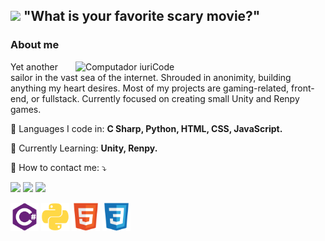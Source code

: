 
<h2><img src="https://media.tenor.com/vr6XFSvvTL4AAAAi/scream-halloween.gif" width="36px"> "What is your favorite scary movie?"</h2>

<h3>About me</h3>

<img src="https://raw.githubusercontent.com/MicaelliMedeiros/micaellimedeiros/master/image/computer-illustration.png" min-width="400px" max-width="400px" width="400px" align="right" alt="Computador iuriCode">

<p align="left"> 
  <div>
    Yet another sailor in the vast sea of the internet. Shrouded in anonimity, building anything my heart desires. Most of my projects are gaming-related, front-end, or fullstack. Currently focused on creating small Unity and Renpy games.
  </div>
</p>

<p align="left">
  🦄 Languages I code in: <strong>C Sharp, Python, HTML, CSS, JavaScript.</strong>
</p>

<p align="left">
  💼 Currently Learning: <strong>Unity, Renpy.</strong>
</p>

<p align="left">
  💌 How to contact me: ⤵️
</p>

<p align="left">
  <a href="#" alt="Gmail">
  <img src="https://img.shields.io/badge/-Gmail-FF0000?style=flat-square&labelColor=FF0000&logo=gmail&logoColor=white&link=LINK-DO-SEU-EMAIL" /></a>

  <a href="#" alt="Linkedin">
  <img src="https://img.shields.io/badge/-Linkedin-0e76a8?style=flat-square&logo=Linkedin&logoColor=white&link=LINK-DO-SEU-LINKEDIN" /></a>

  <a href="#" alt="Instagram">
  <img src="https://img.shields.io/badge/-Instagram-DF0174?style=flat-square&labelColor=DF0174&logo=instagram&logoColor=white&link=LINK-DO-SEU-INSTAGRAM"/></a>
</p>  

<div style="display: inline_block">
  <img align="center" alt="Csharp" height="45" width="45" src="https://github.com/devicons/devicon/blob/master/icons/csharp/csharp-plain.svg">
  <img align="center" alt="Python" height="45" width="45" src="https://github.com/devicons/devicon/blob/master/icons/python/python-plain.svg">
  <img align="center" alt="HTML" height="45" width="45" src="https://raw.githubusercontent.com/devicons/devicon/master/icons/html5/html5-original.svg">
  <img align="center" alt="CSS" height="45" width="45" src="https://raw.githubusercontent.com/devicons/devicon/master/icons/css3/css3-original.svg">
</div> <!-- Add a <br> after every 3 items, so it looks smooth -->

